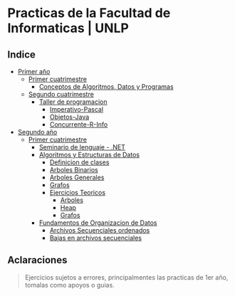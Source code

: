 # Practicas de la Facultad de Informaticas | UNLP
## Indice
* [Primer año](https://github.com/juani48/Facultad-Practicas/tree/main/1ro)
  * [Primer cuatrimestre](https://github.com/juani48/Facultad-Practicas/tree/main/1ro/1-Cutrimestre)
    * [Conceptos de Algoritmos, Datos y Programas](https://github.com/juani48/Facultad-Practicas/tree/main/1ro/1-Cutrimestre/CADP)
  * [Segundo cuatrimestre](https://github.com/juani48/Facultad-Practicas/tree/main/1ro/2-Cutrimestre)
    * [Taller de programacion](https://github.com/juani48/Facultad-Practicas/tree/main/1ro/2-Cutrimestre/TallerDeProgramacion)
      * [Imperativo-Pascal](https://github.com/juani48/Facultad-Practicas/tree/main/1ro/2-Cutrimestre/TallerDeProgramacion/1-Imperativo%20(Pascal))
      * [Objetos-Java](https://github.com/juani48/Facultad-Practicas/tree/main/1ro/2-Cutrimestre/TallerDeProgramacion/2-Objetos%20(Java))
      * [Concurrente-R-Info](https://github.com/juani48/Facultad-Practicas/tree/main/1ro/2-Cutrimestre/TallerDeProgramacion/3-Concurrente%20(r-info))
* [Segundo año](https://github.com/juani48/Facultad-Practicas/tree/main/2do)
  * [Primer cuatrimestre](https://github.com/juani48/Facultad-Practicas/tree/main/2do/1er%20Cuatrimestre)
    * [Seminario de lenguaje - .NET](https://github.com/juani48/Facultad-Practicas/tree/main/2do/1er%20Cuatrimestre)
    * [Algoritmos y Estructuras de Datos](https://github.com/juani48/Facultad-Practicas/tree/main/2do/1er%20Cuatrimestre/AyED)
      * [Definicion de clases](https://github.com/juani48/Facultad-Practicas/tree/main/2do/1er%20Cuatrimestre/AyED/JavaClases)
      * [Arboles Binarios](https://github.com/juani48/Facultad-Practicas/tree/main/2do/1er%20Cuatrimestre/AyED/Practica2-ArbolesBInarios) 
      * [Arboles Generales](https://github.com/juani48/Facultad-Practicas/tree/main/2do/1er%20Cuatrimestre/AyED/Practica3-ArbolesGenerales)
      * [Grafos](https://github.com/juani48/Facultad-Practicas/tree/main/2do/1er%20Cuatrimestre/AyED/Pratica5-Grafos)
      * [Ejercicios Teoricos](https://github.com/juani48/Facultad-Practicas/tree/main/2do/1er%20Cuatrimestre/AyED/EjercitacionTeorica)
         - [Arboles](https://github.com/juani48/Facultad-Practicas/tree/main/2do/1er%20Cuatrimestre/AyED/EjercitacionTeorica/1-Arboles)
         - [Heap](https://github.com/juani48/Facultad-Practicas/tree/main/2do/1er%20Cuatrimestre/AyED/EjercitacionTeorica/2-Heap)
         - [Grafos](https://github.com/juani48/Facultad-Practicas/tree/main/2do/1er%20Cuatrimestre/AyED/EjercitacionTeorica/3-Grafos)
    * [Fundamentos de Organizacion de Datos](https://github.com/juani48/Facultad-Practicas/tree/main/2do/1er%20Cuatrimestre/FOD)
      * [Archivos Secuenciales ordenados](https://github.com/juani48/Facultad-Practicas/tree/main/2do/1er%20Cuatrimestre/FOD/Practica2-Algor%C3%ADtmica%20Cl%C3%A1sica)
      * [Bajas en archivos secuenciales](https://github.com/juani48/Facultad-Practicas/tree/main/2do/1er%20Cuatrimestre/FOD/Practica3-Bajas)
## Aclaraciones
>Ejercicios sujetos a errores, principalmentes las practicas de 1er año, tomalas como apoyos o guias.
